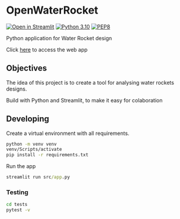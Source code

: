 # OpenWaterRocket

[![Open in Streamlit](https://static.streamlit.io/badges/streamlit_badge_black_white.svg)](https://share.streamlit.io/lucas-schroeder/openwaterrocket/main/src/app.py)
[![Python 3.10](https://img.shields.io/badge/Python-3.10-blue?style=flat-square&logo=python)](https://www.python.org/)
[![PEP8](https://img.shields.io/badge/code%20style-pep8-orange.svg)](https://www.python.org/dev/peps/pep-0008/)

Python application for Water Rocket design

Click [here](https://share.streamlit.io/lucas-schroeder/openwaterrocket/main/src/app.py) to access the web app

## Objectives

The idea of this project is to create a tool for analysing water rockets designs.

Build with Python and Streamlit, to make it easy for colaboration


## Developing

Create a virtual environment with all requirements.

```cmd
python -m venv venv
venv/Scripts/activate
pip install -r requirements.txt
```

Run the app

```cmd
streamlit run src/app.py
```


### Testing

```cmd
cd tests
pytest -v
```